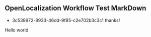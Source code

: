 ## OpenLocalization Workflow Test MarkDown
* 3c538972-8933-46dd-9f85-c2e702b3c3c1 
thanks!

Hello world